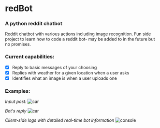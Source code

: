 # redBot
### A python reddit chatbot

Reddit chatbot with various actions including image recognition. Fun side project to learn how to code a reddit bot- may be added to in the future but no promises.

### Current capabilities:
- [x] Reply to basic messages of your choosing
- [x] Replies with weather for a given location when a user asks
- [x] Identifies what an image is when a user uploads one

### Examples:

*Input post:*
![car](https://i.imgur.com/nzrlLSJ.jpg)

*Bot's reply*
![car](https://i.imgur.com/Os4WaJl.png)

*Client-side logs with detailed real-time bot information*
![console](https://i.imgur.com/lckb5Px.png)

